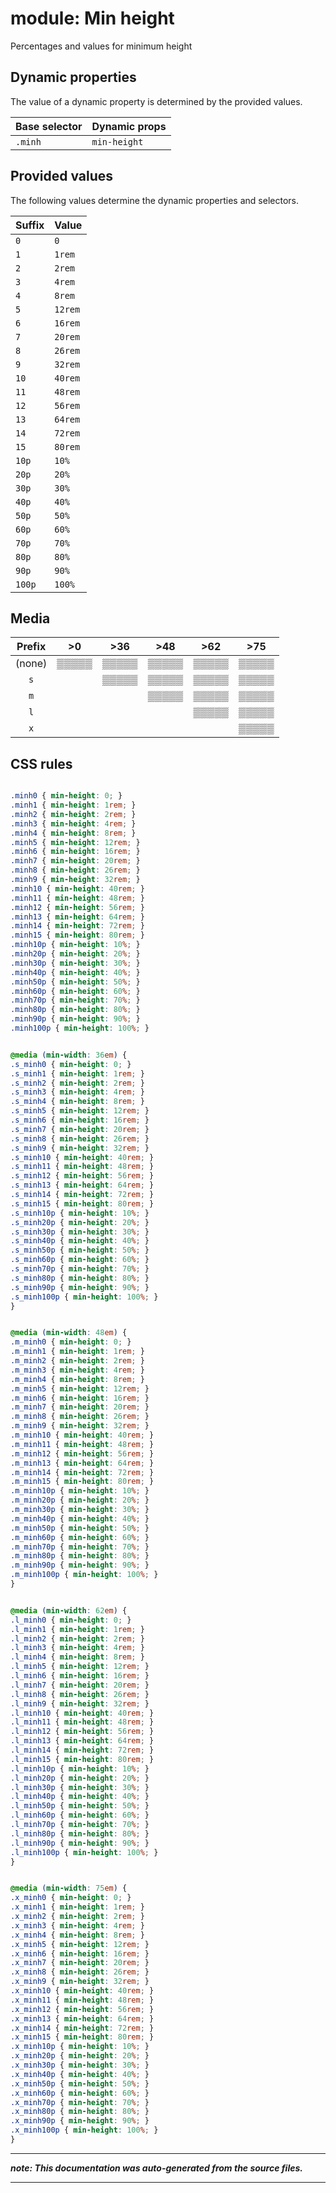 # module: Min height

Percentages and values for minimum height








## Dynamic properties
The value of a dynamic property is determined by the provided values.

| Base selector | Dynamic props |
| ------------- | ------------- |
| `.minh` |`min-height`|





## Provided values
The following values determine the dynamic properties and selectors.

Suffix  | Value
--------- | ---------
`0` | `0`
`1` | `1rem`
`2` | `2rem`
`3` | `4rem`
`4` | `8rem`
`5` | `12rem`
`6` | `16rem`
`7` | `20rem`
`8` | `26rem`
`9` | `32rem`
`10` | `40rem`
`11` | `48rem`
`12` | `56rem`
`13` | `64rem`
`14` | `72rem`
`15` | `80rem`
`10p` | `10%`
`20p` | `20%`
`30p` | `30%`
`40p` | `40%`
`50p` | `50%`
`60p` | `60%`
`70p` | `70%`
`80p` | `80%`
`90p` | `90%`
`100p` | `100%`




## Media





| Prefix  |  >0 |  >36 |  >48 |  >62 |  >75 | 
| :------:  |  :---------: |  :---------: |  :---------: |  :---------: |  :---------: | 
|  (none)  |▒▒▒▒▒|▒▒▒▒▒|▒▒▒▒▒|▒▒▒▒▒|▒▒▒▒▒|
|  `s`  ||▒▒▒▒▒|▒▒▒▒▒|▒▒▒▒▒|▒▒▒▒▒|
|  `m`  |||▒▒▒▒▒|▒▒▒▒▒|▒▒▒▒▒|
|  `l`  ||||▒▒▒▒▒|▒▒▒▒▒|
|  `x`  |||||▒▒▒▒▒|






## CSS rules
```css

.minh0 { min-height: 0; }
.minh1 { min-height: 1rem; }
.minh2 { min-height: 2rem; }
.minh3 { min-height: 4rem; }
.minh4 { min-height: 8rem; }
.minh5 { min-height: 12rem; }
.minh6 { min-height: 16rem; }
.minh7 { min-height: 20rem; }
.minh8 { min-height: 26rem; }
.minh9 { min-height: 32rem; }
.minh10 { min-height: 40rem; }
.minh11 { min-height: 48rem; }
.minh12 { min-height: 56rem; }
.minh13 { min-height: 64rem; }
.minh14 { min-height: 72rem; }
.minh15 { min-height: 80rem; }
.minh10p { min-height: 10%; }
.minh20p { min-height: 20%; }
.minh30p { min-height: 30%; }
.minh40p { min-height: 40%; }
.minh50p { min-height: 50%; }
.minh60p { min-height: 60%; }
.minh70p { min-height: 70%; }
.minh80p { min-height: 80%; }
.minh90p { min-height: 90%; }
.minh100p { min-height: 100%; }


@media (min-width: 36em) {
.s_minh0 { min-height: 0; }
.s_minh1 { min-height: 1rem; }
.s_minh2 { min-height: 2rem; }
.s_minh3 { min-height: 4rem; }
.s_minh4 { min-height: 8rem; }
.s_minh5 { min-height: 12rem; }
.s_minh6 { min-height: 16rem; }
.s_minh7 { min-height: 20rem; }
.s_minh8 { min-height: 26rem; }
.s_minh9 { min-height: 32rem; }
.s_minh10 { min-height: 40rem; }
.s_minh11 { min-height: 48rem; }
.s_minh12 { min-height: 56rem; }
.s_minh13 { min-height: 64rem; }
.s_minh14 { min-height: 72rem; }
.s_minh15 { min-height: 80rem; }
.s_minh10p { min-height: 10%; }
.s_minh20p { min-height: 20%; }
.s_minh30p { min-height: 30%; }
.s_minh40p { min-height: 40%; }
.s_minh50p { min-height: 50%; }
.s_minh60p { min-height: 60%; }
.s_minh70p { min-height: 70%; }
.s_minh80p { min-height: 80%; }
.s_minh90p { min-height: 90%; }
.s_minh100p { min-height: 100%; }
}


@media (min-width: 48em) {
.m_minh0 { min-height: 0; }
.m_minh1 { min-height: 1rem; }
.m_minh2 { min-height: 2rem; }
.m_minh3 { min-height: 4rem; }
.m_minh4 { min-height: 8rem; }
.m_minh5 { min-height: 12rem; }
.m_minh6 { min-height: 16rem; }
.m_minh7 { min-height: 20rem; }
.m_minh8 { min-height: 26rem; }
.m_minh9 { min-height: 32rem; }
.m_minh10 { min-height: 40rem; }
.m_minh11 { min-height: 48rem; }
.m_minh12 { min-height: 56rem; }
.m_minh13 { min-height: 64rem; }
.m_minh14 { min-height: 72rem; }
.m_minh15 { min-height: 80rem; }
.m_minh10p { min-height: 10%; }
.m_minh20p { min-height: 20%; }
.m_minh30p { min-height: 30%; }
.m_minh40p { min-height: 40%; }
.m_minh50p { min-height: 50%; }
.m_minh60p { min-height: 60%; }
.m_minh70p { min-height: 70%; }
.m_minh80p { min-height: 80%; }
.m_minh90p { min-height: 90%; }
.m_minh100p { min-height: 100%; }
}


@media (min-width: 62em) {
.l_minh0 { min-height: 0; }
.l_minh1 { min-height: 1rem; }
.l_minh2 { min-height: 2rem; }
.l_minh3 { min-height: 4rem; }
.l_minh4 { min-height: 8rem; }
.l_minh5 { min-height: 12rem; }
.l_minh6 { min-height: 16rem; }
.l_minh7 { min-height: 20rem; }
.l_minh8 { min-height: 26rem; }
.l_minh9 { min-height: 32rem; }
.l_minh10 { min-height: 40rem; }
.l_minh11 { min-height: 48rem; }
.l_minh12 { min-height: 56rem; }
.l_minh13 { min-height: 64rem; }
.l_minh14 { min-height: 72rem; }
.l_minh15 { min-height: 80rem; }
.l_minh10p { min-height: 10%; }
.l_minh20p { min-height: 20%; }
.l_minh30p { min-height: 30%; }
.l_minh40p { min-height: 40%; }
.l_minh50p { min-height: 50%; }
.l_minh60p { min-height: 60%; }
.l_minh70p { min-height: 70%; }
.l_minh80p { min-height: 80%; }
.l_minh90p { min-height: 90%; }
.l_minh100p { min-height: 100%; }
}


@media (min-width: 75em) {
.x_minh0 { min-height: 0; }
.x_minh1 { min-height: 1rem; }
.x_minh2 { min-height: 2rem; }
.x_minh3 { min-height: 4rem; }
.x_minh4 { min-height: 8rem; }
.x_minh5 { min-height: 12rem; }
.x_minh6 { min-height: 16rem; }
.x_minh7 { min-height: 20rem; }
.x_minh8 { min-height: 26rem; }
.x_minh9 { min-height: 32rem; }
.x_minh10 { min-height: 40rem; }
.x_minh11 { min-height: 48rem; }
.x_minh12 { min-height: 56rem; }
.x_minh13 { min-height: 64rem; }
.x_minh14 { min-height: 72rem; }
.x_minh15 { min-height: 80rem; }
.x_minh10p { min-height: 10%; }
.x_minh20p { min-height: 20%; }
.x_minh30p { min-height: 30%; }
.x_minh40p { min-height: 40%; }
.x_minh50p { min-height: 50%; }
.x_minh60p { min-height: 60%; }
.x_minh70p { min-height: 70%; }
.x_minh80p { min-height: 80%; }
.x_minh90p { min-height: 90%; }
.x_minh100p { min-height: 100%; }
}

```

- - - - -
_**note: This documentation was auto-generated from the source files.**_
- - - - -